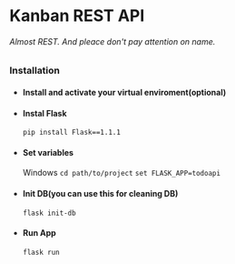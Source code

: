 # Kanban REST API 
###### Almost REST. And pleace don't pay attention on name.

### Installation
- #### Install and activate your virtual enviroment(optional)
- #### Instal Flask
    `pip install Flask==1.1.1`
- #### Set variables
    Windows
        `cd path/to/project`
        `set FLASK_APP=todoapi`
- #### Init DB(you can use this for cleaning DB)
    `flask init-db`
- #### Run App
    `flask run`
